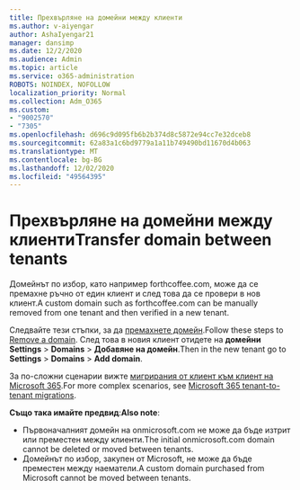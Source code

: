 ```yaml
---
title: Прехвърляне на домейни между клиенти
ms.author: v-aiyengar
author: AshaIyengar21
manager: dansimp
ms.date: 12/2/2020
ms.audience: Admin
ms.topic: article
ms.service: o365-administration
ROBOTS: NOINDEX, NOFOLLOW
localization_priority: Normal
ms.collection: Adm_O365
ms.custom:
- "9002570"
- "7305"
ms.openlocfilehash: d696c9d095fb6b2b374d8c5872e94cc7e32dceb8
ms.sourcegitcommit: 62a83a1c6bd9779a1a11b749490bd11670d4b063
ms.translationtype: MT
ms.contentlocale: bg-BG
ms.lasthandoff: 12/02/2020
ms.locfileid: "49564395"
---
```

# <a name="transfer-domain-between-tenants"></a><span data-ttu-id="90cb1-102">Прехвърляне на домейни между клиенти</span><span class="sxs-lookup"><span data-stu-id="90cb1-102">Transfer domain between tenants</span></span>

<span data-ttu-id="90cb1-103">Домейнът по избор, като например forthcoffee.com, може да се премахне ръчно от един клиент и след това да се провери в нов клиент.</span><span class="sxs-lookup"><span data-stu-id="90cb1-103">A custom domain such as forthcoffee.com can be manually removed from one tenant and then verified in a new tenant.</span></span>

<span data-ttu-id="90cb1-104">Следвайте тези стъпки, за да [премахнете домейн](https://docs.microsoft.com/microsoft-365/admin/get-help-with-domains/remove-a-domain).</span><span class="sxs-lookup"><span data-stu-id="90cb1-104">Follow these steps to [Remove a domain](https://docs.microsoft.com/microsoft-365/admin/get-help-with-domains/remove-a-domain).</span></span> <span data-ttu-id="90cb1-105">След това в новия клиент отидете на **домейни Settings**  >  **Domains**  >  **Добавяне на домейн**.</span><span class="sxs-lookup"><span data-stu-id="90cb1-105">Then in the new tenant go to **Settings** > **Domains** > **Add domain**.</span></span>

<span data-ttu-id="90cb1-106">За по-сложни сценарии вижте [мигрирания от клиент към клиент на Microsoft 365](https://docs.microsoft.com/microsoft-365/enterprise/microsoft-365-tenant-to-tenant-migrations).</span><span class="sxs-lookup"><span data-stu-id="90cb1-106">For more complex scenarios, see [Microsoft 365 tenant-to-tenant migrations](https://docs.microsoft.com/microsoft-365/enterprise/microsoft-365-tenant-to-tenant-migrations).</span></span>

<span data-ttu-id="90cb1-107">**Също така имайте предвид**:</span><span class="sxs-lookup"><span data-stu-id="90cb1-107">**Also note**:</span></span>
- <span data-ttu-id="90cb1-108">Първоначалният домейн на onmicrosoft.com не може да бъде изтрит или преместен между клиенти.</span><span class="sxs-lookup"><span data-stu-id="90cb1-108">The initial onmicrosoft.com domain cannot be deleted or moved between tenants.</span></span>
- <span data-ttu-id="90cb1-109">Домейнът по избор, закупен от Microsoft, не може да бъде преместен между наематели.</span><span class="sxs-lookup"><span data-stu-id="90cb1-109">A custom domain purchased from Microsoft cannot be moved between tenants.</span></span>
